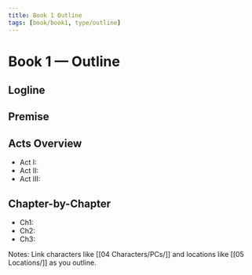 ```yaml
---
title: Book 1 Outline
tags: [book/book1, type/outline]
---
```


# Book 1 — Outline

## Logline

## Premise

## Acts Overview
- Act I:
- Act II:
- Act III:

## Chapter-by-Chapter
- Ch1: 
- Ch2: 
- Ch3: 

Notes: Link characters like [[04 Characters/PCs/]] and locations like [[05 Locations/]] as you outline.
